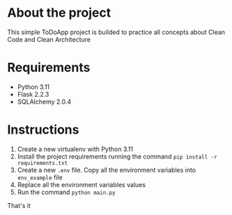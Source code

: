 # About the project
This simple ToDoApp project is builded to practice all concepts about Clean Code and Clean Architecture

# Requirements
   - Python 3.11
   - Flask 2.2.3
   - SQLAlchemy 2.0.4
  
 # Instructions
   1. Create a new virtualenv with Python 3.11
   2. Install the project requirements running the command `pip install -r requirements.txt`
   3. Create a new `.env` file. Copy all the environment variables into `env_example` file
   4. Replace all the environment variables values
   5. Run the command `python main.py`
  
 


  That's it
